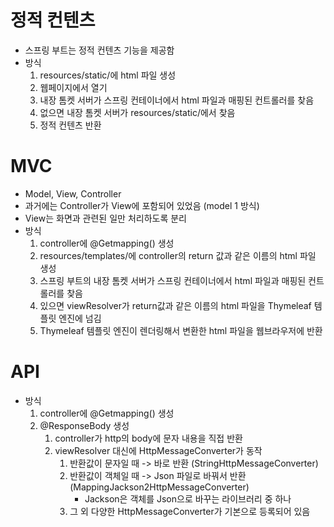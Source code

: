 
# 정적 컨텐츠
- 스프링 부트는 정적 컨텐츠 기능을 제공함
- 방식
	1. resources/static/에 html 파일 생성
	2. 웹페이지에서 열기
	3. 내장 톰켓 서버가 스프링 컨테이너에서 html 파일과 매핑된 컨트롤러를 찾음
	4. 없으면 내장 톰켓 서버가 resources/static/에서 찾음
	5. 정적 컨텐츠 반환

# MVC
- Model, View, Controller
- 과거에는 Controller가 View에 포함되어 있었음 (model 1 방식)
- View는 화면과 관련된 일만 처리하도록 분리
- 방식
	1. controller에 @Getmapping() 생성
	2. resources/templates/에 controller의 return 값과 같은 이름의 html 파일 생성
	3. 스프링 부트의 내장 톰켓 서버가 스프링 컨테이너에서 html 파일과 매핑된 컨트롤러를 찾음
	4. 있으면 viewResolver가 return값과 같은 이름의 html 파일을 Thymeleaf 템플릿 엔진에 넘김
	5. Thymeleaf 템플릿 엔진이 렌더링해서 변환한 html 파일을 웹브라우저에 반환

# API
- 방식
	1. controller에 @Getmapping() 생성
	2. @ResponseBody 생성
		1. controller가 http의 body에 문자 내용을 직접 반환
		2. viewResolver 대신에 HttpMessageConverter가 동작
			1. 반환값이 문자일 때 -> 바로 반환 (StringHttpMessageConverter)
			2. 반환값이 객체일 때 -> Json 파일로 바꿔서 반환 (MappingJackson2HttpMessageConverter)
				- Jackson은 객체를 Json으로 바꾸는 라이브러리 중 하나
			3. 그 외 다양한 HttpMessageConverter가 기본으로 등록되어 있음

